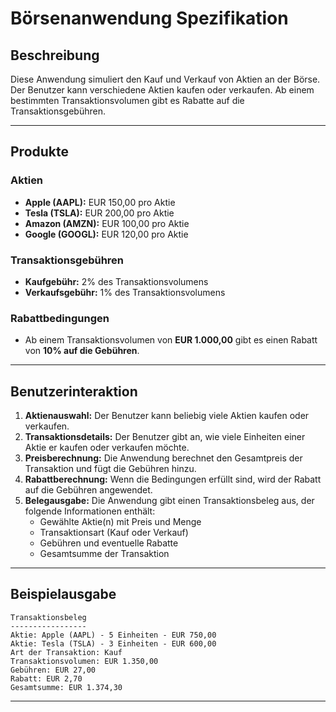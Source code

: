 # Börsenanwendung Spezifikation

## Beschreibung

Diese Anwendung simuliert den Kauf und Verkauf von Aktien an der Börse. Der Benutzer kann verschiedene Aktien kaufen
oder verkaufen. Ab einem bestimmten Transaktionsvolumen gibt es Rabatte auf die Transaktionsgebühren.

---

## Produkte

### Aktien

- **Apple (AAPL):** EUR 150,00 pro Aktie
- **Tesla (TSLA):** EUR 200,00 pro Aktie
- **Amazon (AMZN):** EUR 100,00 pro Aktie
- **Google (GOOGL):** EUR 120,00 pro Aktie

### Transaktionsgebühren

- **Kaufgebühr:** 2% des Transaktionsvolumens
- **Verkaufsgebühr:** 1% des Transaktionsvolumens

### Rabattbedingungen

- Ab einem Transaktionsvolumen von **EUR 1.000,00** gibt es einen Rabatt von **10% auf die Gebühren**.

---

## Benutzerinteraktion

1. **Aktienauswahl:** Der Benutzer kann beliebig viele Aktien kaufen oder verkaufen.
2. **Transaktionsdetails:** Der Benutzer gibt an, wie viele Einheiten einer Aktie er kaufen oder verkaufen möchte.
3. **Preisberechnung:** Die Anwendung berechnet den Gesamtpreis der Transaktion und fügt die Gebühren hinzu.
4. **Rabattberechnung:** Wenn die Bedingungen erfüllt sind, wird der Rabatt auf die Gebühren angewendet.
5. **Belegausgabe:** Die Anwendung gibt einen Transaktionsbeleg aus, der folgende Informationen enthält:
    - Gewählte Aktie(n) mit Preis und Menge
    - Transaktionsart (Kauf oder Verkauf)
    - Gebühren und eventuelle Rabatte
    - Gesamtsumme der Transaktion

---

## Beispielausgabe

```
Transaktionsbeleg
-----------------
Aktie: Apple (AAPL) - 5 Einheiten - EUR 750,00
Aktie: Tesla (TSLA) - 3 Einheiten - EUR 600,00
Art der Transaktion: Kauf
Transaktionsvolumen: EUR 1.350,00
Gebühren: EUR 27,00
Rabatt: EUR 2,70
Gesamtsumme: EUR 1.374,30
```

---